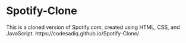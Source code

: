 # Spotify-Clone
This is a cloned version of Spotify.com, created using HTML, CSS, and JavaScript.
h t t p s : / / c o d e s a d i q . g i t h u b . i o / S p o t i f y - C l o n e /  
 